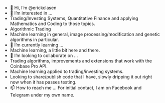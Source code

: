 - 👋 Hi, I’m @erickclasen
- 👀 I’m interested in ...
- Trading/Investing Systems, Quantitative Finance and applying Mathematics and Coding to those topics.
- Algorithmic Trading 
- Machine learning in general, image processing/modification and genetic algorithms in particular.
- 🌱 I’m currently learning ...
- Machine learning, a little bit here and there.
- 💞️ I’m looking to collaborate on ...
- Trading algorithms, improvements and extensions that work with the Coinbase Pro API.
- Machine learning applied to trading/investing systems.
- Looking to share/publish code that I have, slowly dripping it out right now when it has passes testing.
- 📫 How to reach me ...
For initial contact, I am on Facebook and Telegram under my own name.

<!---
erickclasen/erickclasen is a ✨ special ✨ repository because its `README.md` (this file) appears on your GitHub profile.
You can click the Preview link to take a look at your changes.
--->
